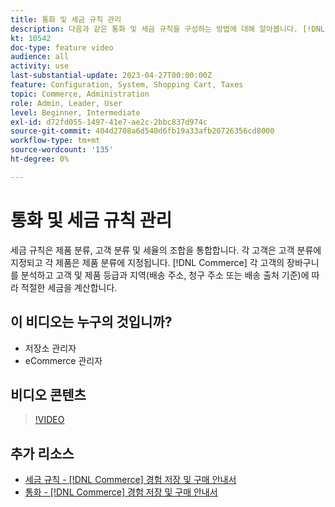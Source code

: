 ```yaml
---
title: 통화 및 세금 규칙 관리
description: 다음과 같은 통화 및 세금 규칙을 구성하는 방법에 대해 알아봅니다. [!DNL Commerce] 를 사용하여 고객 및 제품 분류에 따라 적절한 세금을 계산합니다.
kt: 10542
doc-type: feature video
audience: all
activity: use
last-substantial-update: 2023-04-27T00:00:00Z
feature: Configuration, System, Shopping Cart, Taxes
topic: Commerce, Administration
role: Admin, Leader, User
level: Beginner, Intermediate
exl-id: d72fd055-1497-41e7-ae2c-2bbc837d974c
source-git-commit: 404d2708a6d540d6fb19a33afb20726356cd8000
workflow-type: tm+mt
source-wordcount: '135'
ht-degree: 0%

---
```


# 통화 및 세금 규칙 관리

세금 규칙은 제품 분류, 고객 분류 및 세율의 조합을 통합합니다. 각 고객은 고객 분류에 지정되고 각 제품은 제품 분류에 지정됩니다. [!DNL Commerce] 각 고객의 장바구니를 분석하고 고객 및 제품 등급과 지역(배송 주소, 청구 주소 또는 배송 출처 기준)에 따라 적절한 세금을 계산합니다.

## 이 비디오는 누구의 것입니까?

- 저장소 관리자
- eCommerce 관리자

## 비디오 콘텐츠

>[!VIDEO](https://video.tv.adobe.com/v/343657?quality=12&learn=on)

## 추가 리소스

- [세금 규칙 - [!DNL Commerce] 경험 저장 및 구매 안내서](https://experienceleague.adobe.com/docs/commerce-admin/stores-sales/site-store/taxes/tax-rules.html)
- [통화 - [!DNL Commerce] 경험 저장 및 구매 안내서](https://experienceleague.adobe.com/docs/commerce-admin/stores-sales/site-store/currency/currency.html)

